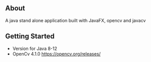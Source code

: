 
## About
A java stand alone application built with JavaFX, opencv and javacv

## Getting Started

- Version for Java 8-12
- OpenCv 4.1.0 https://opencv.org/releases/ 
